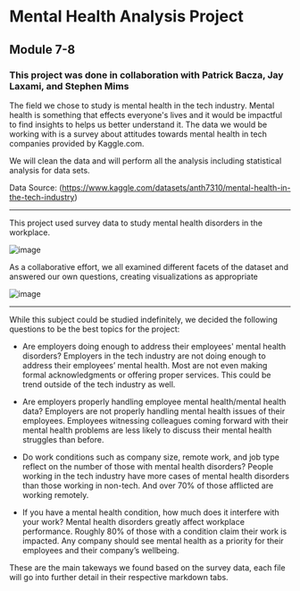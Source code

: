 # Mental Health Analysis Project
## Module 7-8
### This project was done in collaboration with Patrick Bacza, Jay Laxami, and Stephen Mims

The field we chose to study is mental health in the tech industry. Mental health is something that effects everyone's lives and it would be impactful to find insights to helps us better understand it. The data we would be working with is a survey about attitudes towards mental health in tech companies provided by Kaggle.com.

We will clean the data and will perform all the analysis including statistical analysis for data sets. 

Data Source: 
(https://www.kaggle.com/datasets/anth7310/mental-health-in-the-tech-industry)

-------------------------------------------------------------------------------------------

This project used survey data to study mental health disorders in the workplace.

![image](https://github.com/hdkronke/mental-health-project/assets/117773492/130e894c-b4df-4dd6-9fd7-8e10d544ce9c)

As a collaborative effort, we all examined different facets of the dataset and answered our own questions, creating visualizations as appropriate

![image](https://github.com/hdkronke/mental-health-project/assets/117773492/7f38b44c-e74d-4b84-be54-41fe19bbd3a2)

-------------------------------------------------------------------------------------------

While this subject could be studied indefinitely, we decided the following questions to be the best topics for the project:

- Are employers doing enough to address their employees' mental health disorders?
  Employers in the tech industry are not doing enough to address their employees’ mental health. Most are not even making formal acknowledgments or offering proper services. This could be trend outside of the tech industry as well.
  
- Are employers properly handling employee mental health/mental health data?
  Employers are not properly handling mental health issues of their employees. Employees witnessing colleagues coming forward with their mental health problems are less likely to discuss their mental health struggles than before.

- Do work conditions such as company size, remote work, and job type reflect on the number of those with mental health disorders?
  People working in the tech industry have more cases of mental health disorders than those working in non-tech. And over 70% of those afflicted are working remotely.

- If you have a mental health condition, how much does it interfere with your work?
  Mental health disorders greatly affect workplace performance. Roughly 80% of those with a condition claim their work is impacted. Any company should see mental health as a priority for their employees and their company’s wellbeing.

These are the main takeways we found based on the survey data, each file will go into further detail in their respective markdown tabs.

